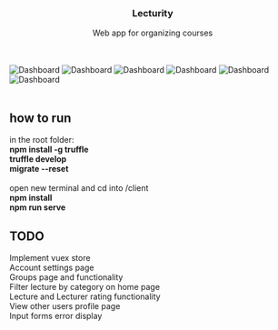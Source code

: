 

<br />
<p align="center">
  <h3 align="center">Lecturity</h3>
  <p align="center">
    Web app for organizing courses
    <br />
    <br />
  </p>
</p>
<br />
<img src="https://res.cloudinary.com/dgq3h1sri/image/upload/v1634812444/Github%20images/screencapture-localhost-8080-2021-10-21-11_50_17.png" alt="Dashboard">
<img src="https://res.cloudinary.com/dgq3h1sri/image/upload/v1634812424/Github%20images/screencapture-localhost-8080-login-2021-10-21-11_52_06.png" alt="Dashboard">
<img src="https://res.cloudinary.com/dgq3h1sri/image/upload/v1634812414/Github%20images/screencapture-localhost-8080-home-2021-10-21-11_52_42.png" alt="Dashboard">
<img src="https://res.cloudinary.com/dgq3h1sri/image/upload/v1634812410/Github%20images/screencapture-localhost-8080-lecture-1VKRlyhbnHXXxF3YoUej-2021-10-21-11_53_42.png" alt="Dashboard">
<img src="https://res.cloudinary.com/dgq3h1sri/image/upload/v1634812419/Github%20images/screencapture-localhost-8080-account-2021-10-21-11_52_53.png" alt="Dashboard">
<img src="https://res.cloudinary.com/dgq3h1sri/image/upload/v1634812409/Github%20images/screencapture-localhost-8080-account-2021-10-21-11_53_14.png" alt="Dashboard">
<br />
<br />



## how to run
in the root folder:
<br/><b>npm install -g truffle</b>
<br/><b>truffle develop</b>
<br/><b>migrate --reset</b>
<br/>
<br/>
open new terminal and cd into /client <br/>
<b>npm install</b>
<br/>
<b>npm run serve</b>

## TODO
Implement vuex store
<br/>
Account settings page
<br/>
Groups page and functionality
<br/>
Filter lecture by category on home page
<br/>
Lecture and Lecturer rating functionality
<br/>
View other users profile page
<br/>
Input forms error display

